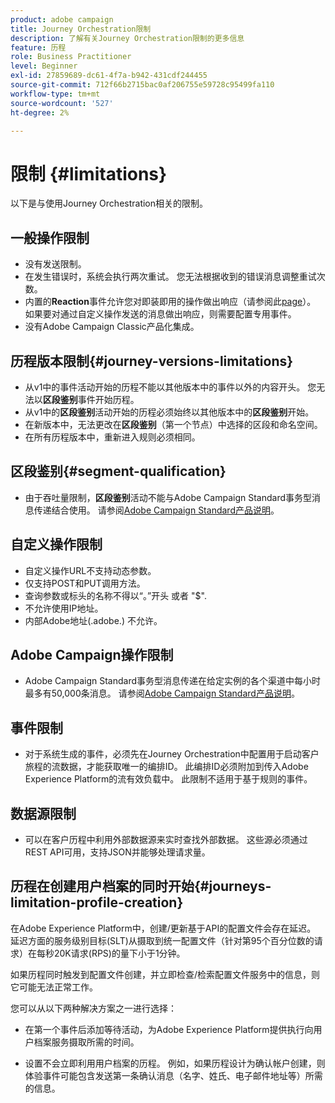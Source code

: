 ```yaml
---
product: adobe campaign
title: Journey Orchestration限制
description: 了解有关Journey Orchestration限制的更多信息
feature: 历程
role: Business Practitioner
level: Beginner
exl-id: 27859689-dc61-4f7a-b942-431cdf244455
source-git-commit: 712f66b2715bac0af206755e59728c95499fa110
workflow-type: tm+mt
source-wordcount: '527'
ht-degree: 2%

---
```


# 限制 {#limitations}

以下是与使用Journey Orchestration相关的限制。

## 一般操作限制

* 没有发送限制。 
* 在发生错误时，系统会执行两次重试。 您无法根据收到的错误消息调整重试次数。 
* 内置的&#x200B;**Reaction**&#x200B;事件允许您对即装即用的操作做出响应（请参阅此[page](../building-journeys/reaction-events.md)）。 如果要对通过自定义操作发送的消息做出响应，则需要配置专用事件。 
* 没有Adobe Campaign Classic产品化集成。

## 历程版本限制{#journey-versions-limitations}

* 从v1中的事件活动开始的历程不能以其他版本中的事件以外的内容开头。 您无法以&#x200B;**区段鉴别**&#x200B;事件开始历程。
* 从v1中的&#x200B;**区段鉴别**&#x200B;活动开始的历程必须始终以其他版本中的&#x200B;**区段鉴别**&#x200B;开始。
* 在新版本中，无法更改在&#x200B;**区段鉴别**（第一个节点）中选择的区段和命名空间。
* 在所有历程版本中，重新进入规则必须相同。

## 区段鉴别{#segment-qualification}

* 由于吞吐量限制，**区段鉴别**&#x200B;活动不能与Adobe Campaign Standard事务型消息传递结合使用。 请参阅[Adobe Campaign Standard产品说明](https://helpx.adobe.com/legal/product-descriptions/campaign-standard.html)。 
 

## 自定义操作限制

* 自定义操作URL不支持动态参数。 
* 仅支持POST和PUT调用方法。 
* 查询参数或标头的名称不得以“。”开头 或者 &quot;$&quot;. 
* 不允许使用IP地址。 
* 内部Adobe地址(.adobe.) 不允许。
 

## Adobe Campaign操作限制

* Adobe Campaign Standard事务型消息传递在给定实例的各个渠道中每小时最多有50,000条消息。 请参阅[Adobe Campaign Standard产品说明](https://helpx.adobe.com/legal/product-descriptions/campaign-standard.html)。 
 

## 事件限制

* 对于系统生成的事件，必须先在Journey Orchestration中配置用于启动客户旅程的流数据，才能获取唯一的编排ID。 此编排ID必须附加到传入Adobe Experience Platform的流有效负载中。 此限制不适用于基于规则的事件。
 

## 数据源限制

* 可以在客户历程中利用外部数据源来实时查找外部数据。 这些源必须通过REST API可用，支持JSON并能够处理请求量。

## 历程在创建用户档案的同时开始{#journeys-limitation-profile-creation}

在Adobe Experience Platform中，创建/更新基于API的配置文件会存在延迟。 延迟方面的服务级别目标(SLT)从摄取到统一配置文件（针对第95个百分位数的请求）在每秒20K请求(RPS)的量下小于1分钟。

如果历程同时触发到配置文件创建，并立即检查/检索配置文件服务中的信息，则它可能无法正常工作。

您可以从以下两种解决方案之一进行选择：

* 在第一个事件后添加等待活动，为Adobe Experience Platform提供执行向用户档案服务摄取所需的时间。

* 设置不会立即利用用户档案的历程。 例如，如果历程设计为确认帐户创建，则体验事件可能包含发送第一条确认消息（名字、姓氏、电子邮件地址等）所需的信息。
